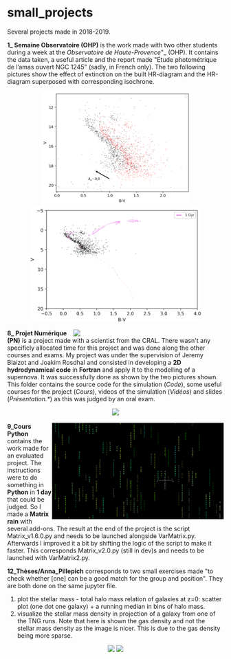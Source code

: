 # small_projects
Several projects made in 2018-2019. 


**1_ Semaine Observatoire (OHP)** is the work made with two other students during a week at the _Observatoire de Haute-Provence_"_ (OHP). It contains the data taken, a useful article and the report made "Étude photométrique de l’amas ouvert NGC 1245" (sadly, in French only). The two following pictures show the effect of extinction on the built HR-diagram and the HR-diagram superposed with corresponding isochrone.  
<p align="center">
<img src="1_%20Semaine%20Observatoire%20(OHP)/Images/HR_diagram_extinction.png" width="350"> <img src="1_%20Semaine%20Observatoire%20(OHP)/Images/HR_diagram_isochrone.png" width="400">  
</p>


<img src="8_%20Projet%20Numérique%20(PN)/SNR_overdensity.png" width="350" align="right">  

**8_ Projet Numérique (PN)** is a project made with a scientist from the CRAL. There wasn't any specificly allocated time for this project and was done along the other courses and exams. My project was under the supervision of Jeremy Blaizot and Joakim Rosdhal and consisted in developing a __2D hydrodynamical code__ in __Fortran__ and apply it to the modelling of a supernova. It was successfully done as shown by the two pictures shown. This folder contains the source code for the simulation (_Code_), some useful courses for the project (_Cours_), videos of the simulation (_Vidéos_) and slides (_Présentation.*_) as this was judged by an oral exam.  
<p align="center">
<img src="8_%20Projet%20Numérique%20(PN)/SNR_3_videos.png" width="600">  
</p>


<img src="9_Cours%20Python/Matrix_umb.png" width="400" align="right">  

**9_Cours Python** contains the work made for an evaluated project. The instructions were to do something in __Python__ in __1 day__ that could be judged. So I made a __Matrix rain__ with several add-ons. The result at the end of the project is the script Matrix_v1.6.0.py and needs to be launched alongside VarMatrix.py.   
Afterwards I improved it a bit by shifting the logic of the script to make it faster. This corresponds Matrix_v2.0.py (still in dev)s and needs to be launched with VarMatrix2.py.   


**12_Thèses/Anna_Pillepich** corresponds to two small exercises made "to check whether [one] can be a good match for the group and position". They are both done on the same jupyter file.
1. plot the stellar mass - total halo mass relation of galaxies at z=0: scatter plot (one dot one galaxy) + a running median in bins of halo mass.  
2. visualize the stellar mass density in projection of a galaxy from one of the TNG runs. Note that here is shown the gas density and not the stellar mass density as the image is nicer. This is due to the gas density being more sparse.
<p align="center">
<img src="12_Thèses/Anna_Pille_PhD/Exo_stellar_mass_in_halos.png" width="475"> <img src="12_Thèses/Anna_Pille_PhD/Exo_simu_visualisation_gas.png" width="300">
</p>
